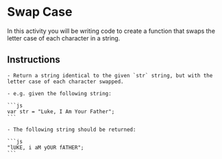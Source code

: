 # Swap Case

In this activity you will be writing code to create a function that swaps the letter case of each character in a string.

## Instructions

    - Return a string identical to the given `str` string, but with the letter case of each character swapped.

    - e.g. given the following string:

    ```js
    var str = "Luke, I Am Your Father";
    ```

    - The following string should be returned:

    ```js
    "lUKE, i aM yOUR fATHER";
    ```
